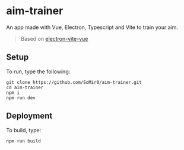 # aim-trainer
An app made with Vue, Electron, Typescript and Vite to train your aim.

> Based on [electron-vite-vue](https://github.com/electron-vite/electron-vite-vue)

## Setup

To run, type the following:

```
git clone https://github.com/SoMir0/aim-trainer.git
cd aim-trainer
npm i
npm run dev
```
## Deployment

To build, type:

```
npm run build
```
